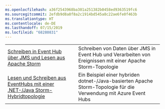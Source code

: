 ```yaml
---
ms.openlocfilehash: a36f2543968ba301a251382b0458ed9363519fc6
ms.sourcegitcommit: 2efdb9d8a8f8a2c1914bd545a8c22ae6fe0f463b
ms.translationtype: HT
ms.contentlocale: de-DE
ms.lasthandoff: 07/15/2019
ms.locfileid: "68280831"
---
```

|  |  |
|---------|---------|
| [Schreiben in Event Hub über JMS und Lesen aus Apache Storm][1] | Schreiben von Daten über JMS in Event Hub und Verarbeiten von Ereignissen mit einer Apache Storm-Topologie 
| [Lesen und Schreiben aus EventHubs mit einer .NET-/Java Storm-Hybridtopologie][2] | Ein Beispiel einer hybriden dotnet-/Java-basierten Apache Storm-Topologie für die Verwendung mit Azure Event Hubs

[1]: https://azure.microsoft.com/resources/samples/event-hubs-java-storm-sender-jms-receiver/
[2]: https://azure.microsoft.com/resources/samples/hdinsight-dotnet-java-storm-eventhub/